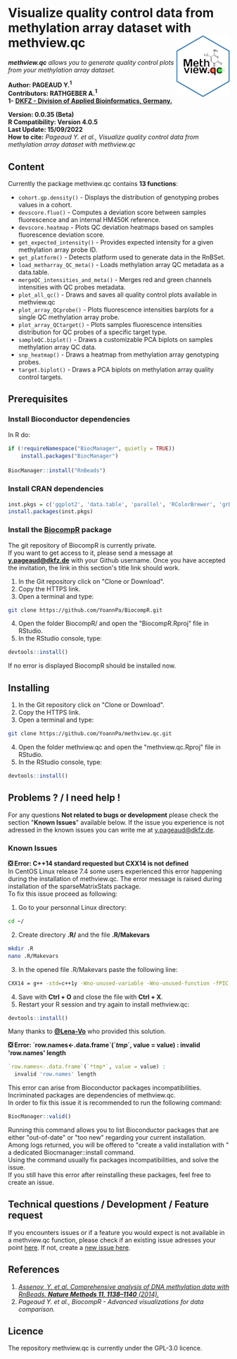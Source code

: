 # Visualize quality control data from methylation array dataset with methview.qc <img src="img/methview.qc_hexsticker.png" align="right" height="140" />  
_**methview.qc** allows you to generate quality control plots from your methylation array dataset._  

**Author: PAGEAUD Y.<sup>1</sup>**  
**Contributors: RATHGEBER A.<sup>1</sup>**  
**1-** [**DKFZ - Division of Applied Bioinformatics, Germany.**](https://www.dkfz.de/en/applied-bioinformatics/index.php)  

**Version: 0.0.35 (Beta)**  
**R Compatibility: Version 4.0.5**  
**Last Update: 15/09/2022**  
**How to cite:** _Pageaud Y. et al., Visualize quality control data from methylation array dataset with methview.qc_  

## Content
Currently the package methview.qc contains **13 functions**:

* `cohort.gp.density()` - Displays the distribution of genotyping probes values in a cohort.
* `devscore.fluo()` - Computes a deviation score between samples fluorescence and an internal HM450K reference.  
* `devscore.heatmap` - Plots QC deviation heatmaps based on samples fluorescence deviation score.  
* `get_expected_intensity()` - Provides expected intensity for a given methylation array probe ID.  
* `get_platform()` - Detects platform used to generate data in the RnBSet.  
* `load_metharray_QC_meta()` - Loads methylation array QC metadata as a data.table.  
* `mergeQC_intensities_and_meta()` - Merges red and green channels intensities with QC probes metadata.  
* `plot_all_qc()` - Draws and saves all quality control plots available in methview.qc  
* `plot_array_QCprobe()` - Plots fluorescence intensities barplots for a single QC methylation array probe.  
* `plot_array_QCtarget()` - Plots samples fluorescence intensities distribution for QC probes of a specific target type.  
* `sampleQC.biplot()` - Draws a customizable PCA biplots on samples methylation array QC data.  
* `snp_heatmap()` - Draws a heatmap from methylation array genotyping probes.  
* `target.biplot()` - Draws a PCA biplots on methylation array quality control targets.  

## Prerequisites
### Install Bioconductor dependencies
In R do:
```R
if (!requireNamespace("BiocManager", quietly = TRUE))
    install.packages("BiocManager")

BiocManager::install("RnBeads")
```
### Install CRAN dependencies
```R
inst.pkgs = c('ggplot2', 'data.table', 'parallel', 'RColorBrewer', 'grDevices')
install.packages(inst.pkgs)
```

### Install the [BiocompR](https://github.com/YoannPa/BiocompR) package
The git repository of BiocompR is currently private.  
If you want to get access to it, please send a message at [**y.pageaud@dkfz.de**](y.pageaud@dkfz.de) with your Github username. Once you have accepted the invitation, the link in this section's title link should work.
1. In the Git repository click on "Clone or Download".
2. Copy the HTTPS link.
3. Open a terminal and type:
```bash
git clone https://github.com/YoannPa/BiocompR.git
```
4. Open the folder BiocompR/ and open the "BiocompR.Rproj" file in RStudio.
5. In the RStudio console, type:
```R
devtools::install()
```
If no error is displayed BiocompR should be installed now.  

## Installing
1. In the Git repository click on "Clone or Download".
2. Copy the HTTPS link.
3. Open a terminal and type:
```bash
git clone https://github.com/YoannPa/methview.qc.git
```
4. Open the folder methview.qc and open the "methview.qc.Rproj" file in RStudio.
5. In the RStudio console, type:
```R
devtools::install()
```

## Problems ? / I need help !
For any questions **Not related to bugs or development** please check the section "**Known Issues**" available below. If the issue you experience is not adressed in the known issues you can write me at [y.pageaud@dkfz.de](y.pageaud@dkfz.de).  

### Known Issues
**❎  Error: C++14 standard requested but CXX14 is not defined**  
In CentOS Linux release 7.4 some users experienced this error happening during the installation of methview.qc. The error message is raised during installation of the sparseMatrixStats package.  
To fix this issue proceed as following:
1. Go to your personnal Linux directory:  
```bash
cd ~/
```
2. Create directory **.R/** and the file **.R/Makevars**  
```bash
mkdir .R
nano .R/Makevars
```
3. In the opened file .R/Makevars paste the following line:  
```bash
CXX14 = g++ -std=c++1y -Wno-unused-variable -Wno-unused-function -fPIC
```
4. Save with **Ctrl + O** and close the file with **Ctrl + X**.   
5. Restart your R session and try again to install methview.qc:  
```R
devtools::install()
```
Many thanks to [**@Lena-Vo**](https://github.com/Lena-Vo) who provided this solution.  

**❎  Error: \`row.names<-.data.frame\`(\`*tmp*\`, value = value) : invalid 'row.names' length**  
```R
`row.names<-.data.frame`(`*tmp*`, value = value) : 
  invalid 'row.names' length
```
This error can arise from Bioconductor packages incompatibilities. Incriminated packages are dependencies of methview.qc.  
In order to fix this issue it is recommended to run the following command:  
```R
BiocManager::valid()
```
Running this command allows you to list Bioconductor packages that are either "out-of-date" or "too new" regarding your current installation.  
Among logs returned, you will be offered to "create a valid installation with
" a dedicated Biocmanager::install command.  
Using the command usually fix packages incompatibilities, and solve the issue.  
If you still have this error after reinstalling these packages, feel free to
create an issue.  

## Technical questions / Development / Feature request
If you encounters issues or if a feature you would expect is not available in a methview.qc function, please check if an existing issue adresses your point [here](https://github.com/YoannPa/methview.qc/issues/). If not, create a [new issue here](https://github.com/YoannPa/methview.qc/issues/new).  

## References
1. [_Assenov, Y. et al. Comprehensive analysis of DNA methylation data with RnBeads. **Nature Methods 11, 1138–1140** (2014)._](https://www.nature.com/articles/nmeth.3115)  
2. _Pageaud Y. et al., BiocompR - Advanced visualizations for data comparison._  

## Licence
The repository methview.qc is currently under the GPL-3.0 licence.  


